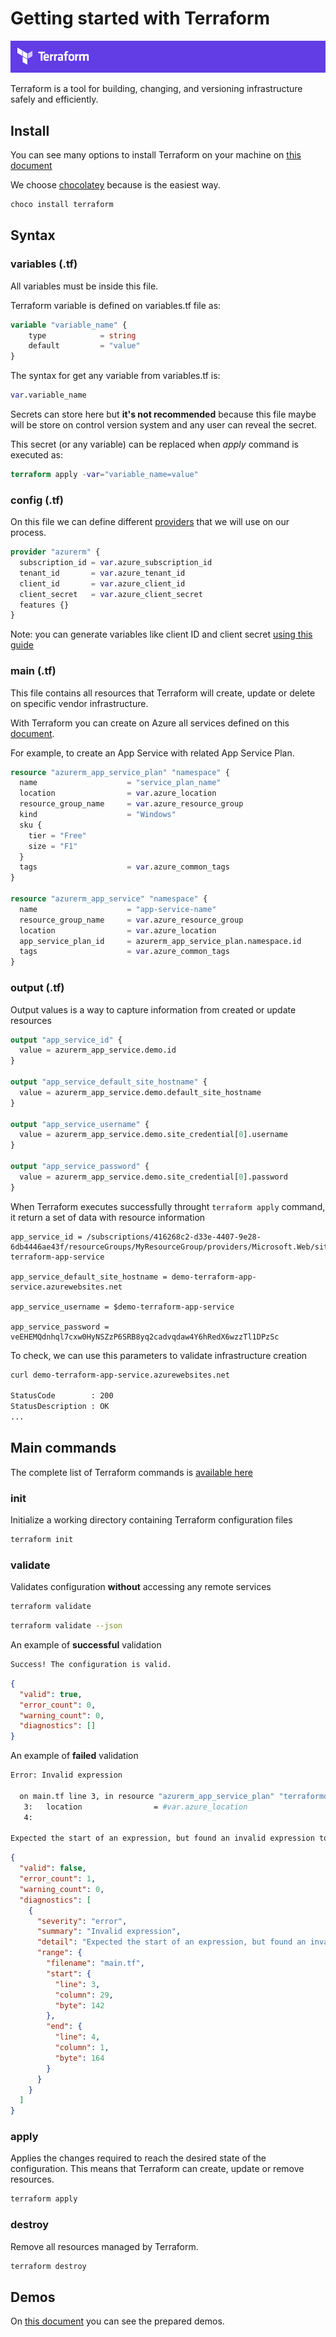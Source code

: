 # Getting started with Terraform

![new secret](/images/terraform-logo.PNG)

Terraform is a tool for building, changing, and versioning infrastructure safely and efficiently.

## Install

You can see many options to install Terraform on your machine on [this document](https://learn.hashicorp.com/terraform/getting-started/install.html)

We choose [chocolatey](https://chocolatey.org/) because is the easiest way.

```bash
choco install terraform
```

## Syntax

### variables (.tf)

All variables must be inside this file. 

Terraform variable is defined on variables.tf file as:

```terraform
variable "variable_name" {
    type            = string
    default         = "value"
}
```

The syntax for get any variable from variables.tf is:

```terraform
var.variable_name
```

Secrets can store here but **it's not recommended** because this file maybe will be store on control version system and any user can reveal the secret.

This secret (or any variable) can be replaced when *apply* command is executed as:

```terraform
terraform apply -var="variable_name=value"
```

### config (.tf)

On this file we can define different [providers](https://www.terraform.io/docs/providers/index.html) that we will use on our process.

```terraform
provider "azurerm" {
  subscription_id = var.azure_subscription_id
  tenant_id       = var.azure_tenant_id
  client_id       = var.azure_client_id
  client_secret   = var.azure_client_secret
  features {}
}
```
Note: you can generate variables like client ID and client secret [using this guide](/docs/how-to-generate-client-credentials.md)

### main (.tf)

This file contains all resources that Terraform will create, update or delete on specific vendor infrastructure.

With Terraform you can create on Azure all services defined on this [document](https://www.terraform.io/docs/providers/azurerm/index.html).

For example, to create an App Service with related App Service Plan.

```terraform
resource "azurerm_app_service_plan" "namespace" {
  name                    = "service_plan_name"
  location                = var.azure_location
  resource_group_name     = var.azure_resource_group
  kind                    = "Windows"
  sku {
    tier = "Free"
    size = "F1"
  }
  tags                    = var.azure_common_tags 
}

resource "azurerm_app_service" "namespace" {
  name                    = "app-service-name"
  resource_group_name     = var.azure_resource_group
  location                = var.azure_location  
  app_service_plan_id     = azurerm_app_service_plan.namespace.id
  tags                    = var.azure_common_tags
}

```
### output (.tf)

Output values is a way to capture information from created or update resources

```terraform
output "app_service_id" {
  value = azurerm_app_service.demo.id
}

output "app_service_default_site_hostname" {
  value = azurerm_app_service.demo.default_site_hostname
}

output "app_service_username" {
  value = azurerm_app_service.demo.site_credential[0].username
}

output "app_service_password" {
  value = azurerm_app_service.demo.site_credential[0].password
}
```

When Terraform executes successfully throught `terraform apply` command, it return a set of data with resource information

```
app_service_id = /subscriptions/416268c2-d33e-4407-9e28-6db4446ae43f/resourceGroups/MyResourceGroup/providers/Microsoft.Web/sites/demo-terraform-app-service

app_service_default_site_hostname = demo-terraform-app-service.azurewebsites.net

app_service_username = $demo-terraform-app-service

app_service_password = veEHEMQdnhql7cxw0HyNSZzP6SRB8yq2cadvqdaw4Y6hRedX6wzzTl1DPzSc
```

To check, we can use this parameters to validate infrastructure creation

```bash
curl demo-terraform-app-service.azurewebsites.net

StatusCode        : 200
StatusDescription : OK
...
```

## Main commands

The complete list of Terraform commands is [available here](https://www.terraform.io/docs/commands/index.html)

### init

Initialize a working directory containing Terraform configuration files

```bash
terraform init
```

### validate

Validates configuration **without** accessing any remote services

```bash
terraform validate
```

```bash
terraform validate --json
```

An example of **successful** validation

```bash
Success! The configuration is valid.
```

```json
{
  "valid": true,
  "error_count": 0,
  "warning_count": 0,
  "diagnostics": []
}
```
An example of **failed** validation

```bash
Error: Invalid expression

  on main.tf line 3, in resource "azurerm_app_service_plan" "terraformdemo":
   3:   location                = #var.azure_location
   4:

Expected the start of an expression, but found an invalid expression token.
```

```json
{
  "valid": false,
  "error_count": 1,
  "warning_count": 0,
  "diagnostics": [
    {
      "severity": "error",
      "summary": "Invalid expression",
      "detail": "Expected the start of an expression, but found an invalid expression token.",
      "range": {
        "filename": "main.tf",
        "start": {
          "line": 3,
          "column": 29,
          "byte": 142
        },
        "end": {
          "line": 4,
          "column": 1,
          "byte": 164
        }
      }
    }
  ]
}
```

### apply

Applies the changes required to reach the desired state of the configuration. This means that Terraform can create, update or remove resources.

```bash
terraform apply
```

### destroy

Remove all resources managed by Terraform.

```bash
terraform destroy
```

## Demos

On [this document](/demos/README.md) you can see the prepared demos.